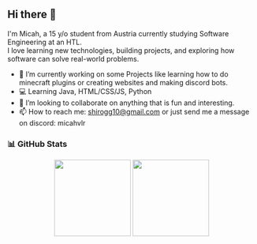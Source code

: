 ## Hi there 👋

I'm Micah, a 15 y/o student from Austria currently studying Software Engineering at an HTL.  
I love learning new technologies, building projects, and exploring how software can solve real-world problems.

- 🔭 I’m currently working on some Projects like learning how to do minecraft plugins or creating websites and making discord bots.
- 💻 Learning Java, HTML/CSS/JS, Python
- 👯 I’m looking to collaborate on anything that is fun and interesting.
- 📫 How to reach me: shirogg10@gmail.com or just send me a message on discord: micahvlr

 ### 📊 GitHub Stats

<div align="center">

  <img src="https://github-readme-stats.vercel.app/api?username=MicahXX&show_icons=true&theme=tokyonight" height="155em" />
  <img src="https://github-readme-stats.vercel.app/api/top-langs/?username=MicahXX&layout=compact&theme=tokyonight" height="155em" />

</div>


<!--
**MicahXX/MicahXX** is a ✨ _special_ ✨ repository because its `README.md` (this file) appears on your GitHub profile.

Here are some ideas to get you started:

- 🔭 I’m currently working on ...
- 🌱 I’m currently learning ...
- 👯 I’m looking to collaborate on ...
- 🤔 I’m looking for help with ...
- 💬 Ask me about ...
- 📫 How to reach me: ...
- 😄 Pronouns: ...
- ⚡ Fun fact: ...
-->
